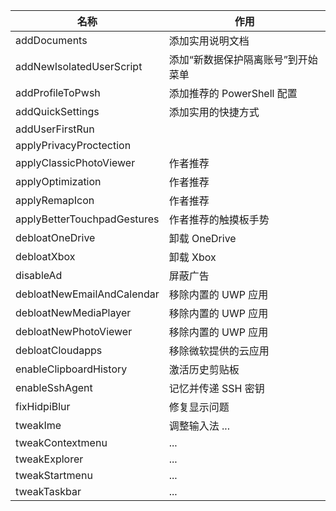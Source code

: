 | 名称                        | 作用                               |
| --------------------------- | ---------------------------------- |
| addDocuments                | 添加实用说明文档                   |
| addNewIsolatedUserScript    | 添加“新数据保护隔离账号”到开始菜单 |
| addProfileToPwsh            | 添加推荐的 PowerShell 配置         |
| addQuickSettings            | 添加实用的快捷方式                 |
| addUserFirstRun             |                                    |
| applyPrivacyProctection     |                                    |
| applyClassicPhotoViewer     | 作者推荐                           |
| applyOptimization           | 作者推荐                           |
| applyRemapIcon              | 作者推荐                           |
| applyBetterTouchpadGestures | 作者推荐的触摸板手势               |
| debloatOneDrive             | 卸载 OneDrive                      |
| debloatXbox                 | 卸载 Xbox                          |
| disableAd                   | 屏蔽广告                           |
| debloatNewEmailAndCalendar  | 移除内置的 UWP 应用                |
| debloatNewMediaPlayer       | 移除内置的 UWP 应用                |
| debloatNewPhotoViewer       | 移除内置的 UWP 应用                |
| debloatCloudapps            | 移除微软提供的云应用               |
| enableClipboardHistory      | 激活历史剪贴板                     |
| enableSshAgent              | 记忆并传递 SSH 密钥                |
| fixHidpiBlur                | 修复显示问题                       |
| tweakIme                    | 调整输入法 ...                     |
| tweakContextmenu            | ...                                |
| tweakExplorer               | ...                                |
| tweakStartmenu              | ...                                |
| tweakTaskbar                | ...                                |

